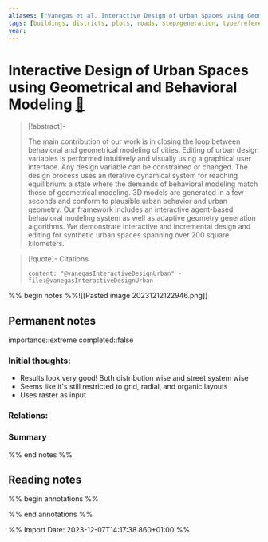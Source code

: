 ```yaml
---
aliases: ["Vanegas et al. Interactive Design of Urban Spaces using Geometrical and Behavioral Modeling"]
tags: [buildings, districts, plots, roads, step/generation, type/reference]
year: 
---
```

# Interactive Design of Urban Spaces using Geometrical and Behavioral Modeling [📖](zotero://select/library/items/MBHIP49G)

> [!abstract]-
> 
> The main contribution of our work is in closing the loop between behavioral and geometrical modeling of cities. Editing of urban design variables is performed intuitively and visually using a graphical user interface. Any design variable can be constrained or changed. The design process uses an iterative dynamical system for reaching equilibrium: a state where the demands of behavioral modeling match those of geometrical modeling. 3D models are generated in a few seconds and conform to plausible urban behavior and urban geometry. Our framework includes an interactive agent-based behavioral modeling system as well as adaptive geometry generation algorithms. We demonstrate interactive and incremental design and editing for synthetic urban spaces spanning over 200 square kilometers.
> 

> [!quote]- Citations
> 
> ```query
> content: "@vanegasInteractiveDesignUrban" -file:@vanegasInteractiveDesignUrban
> ```

%% begin notes %%![[Pasted image 20231212122946.png]]
## Permanent notes
importance::extreme
completed::false
### Initial thoughts:
- Results look very good! Both distribution wise and street system wise
- Seems like it's still restricted to grid, radial, and organic layouts
- Uses raster as input

### Relations:


### Summary


%% end notes %%
## Reading notes
%% begin annotations %%

%% end annotations %%



%% Import Date: 2023-12-07T14:17:38.860+01:00 %%
